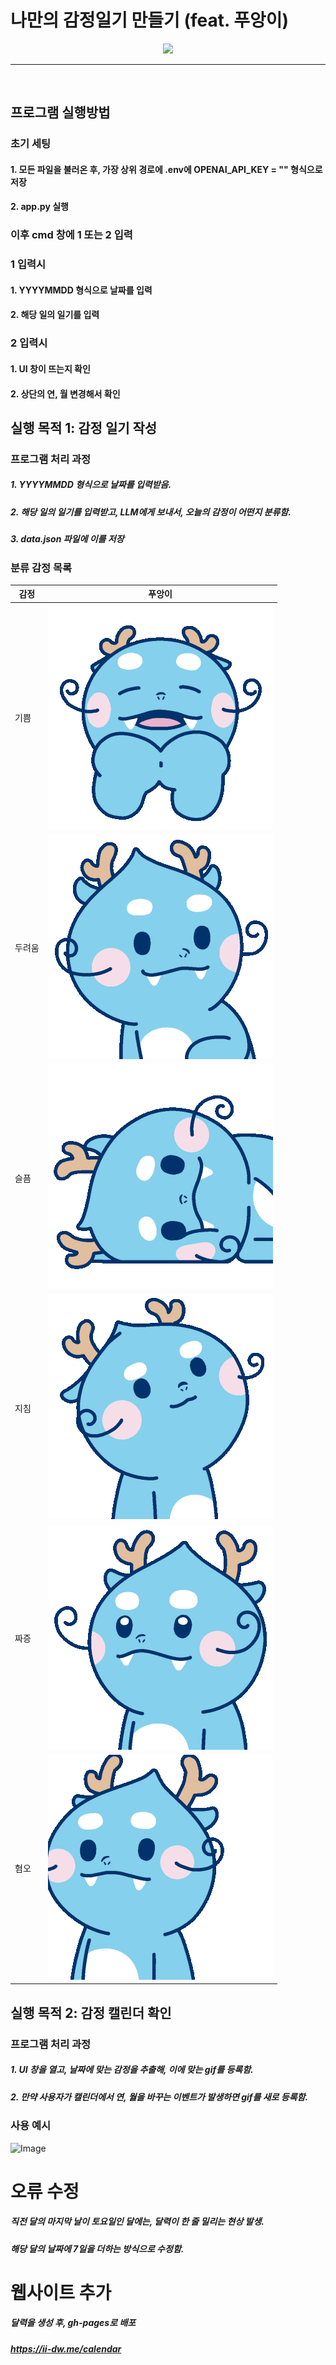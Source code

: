 # 나만의 감정일기 만들기 (feat. 푸앙이)


<div align="center">
<img src="https://img.shields.io/badge/Python-white?style=flat&logo=Python&logoColor=blue"/> 
</div>
<hr/>
<br>

## 프로그램 실행방법

### 초기 세팅
#### 1. 모든 파일을 불러온 후, 가장 상위 경로에 .env에 OPENAI_API_KEY = "<YOUR KEY>" 형식으로 저장
#### 2. app.py 실행

### 이후 cmd 창에 1 또는 2 입력

### 1 입력시
#### 1. YYYYMMDD 형식으로 날짜를 입력
#### 2. 해당 일의 일기를 입력

### 2 입력시
#### 1. UI 창이 뜨는지 확인
#### 2. 상단의 연, 월 변경해서 확인

## 실행 목적 1: 감정 일기 작성

### 프로그램 처리 과정

##### 1. YYYYMMDD 형식으로 날짜를 입력받음.
##### 2. 해당 일의 일기를 입력받고, LLM에게 보내서, 오늘의 감정이 어떤지 분류함.
##### 3. data.json 파일에 이를 저장


### 분류 감정 목록
| 감정       | 푸앙이 |
|------------|------------------|
| 기쁨 | ![Image](./static/기쁨.gif)             |
| 두려움 | ![Image](./static/두려움.gif)             |
| 슬픔 | ![Image](./static/슬픔.gif)             |
| 지침 | ![Image](./static/지침.gif)              |
| 짜증 | ![Image](./static/짜증.gif)             |
| 혐오 | ![Image](./static/혐오.gif)            |

## 실행 목적 2: 감정 캘린더 확인


### 프로그램 처리 과정

##### 1. UI 창을 열고, 날짜에 맞는 감정을 추출해, 이에 맞는 gif를 등록함.
##### 2. 만약 사용자가 캘린더에서 연, 월을 바꾸는 이벤트가 발생하면 gif를 새로 등록함.

### 사용 예시
![Image](./static/example.gif)

# 오류 수정
##### 직전 달의 마지막 날이 토요일인 달에는, 달력이 한 줄 밀리는 현상 발생.
##### 해당 달의 날짜에 7일을 더하는 방식으로 수정함.

# 웹사이트 추가
##### 달력을 생성 후, gh-pages로 배포
##### https://ii-dw.me/calendar



